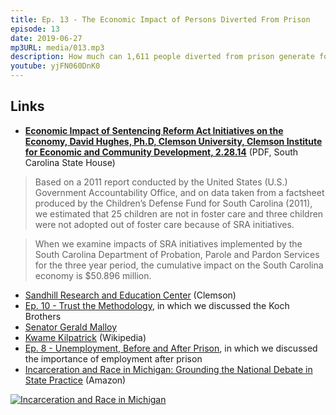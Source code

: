 ```yaml
---
title: Ep. 13 - The Economic Impact of Persons Diverted From Prison
episode: 13
date: 2019-06-27
mp3URL: media/013.mp3
description: How much can 1,611 people diverted from prison generate for a state in economic value?
youtube: yjFN060DnK0
---
```


## Links

- [**Economic Impact of Sentencing Reform Act Initiatives on the Economy, David Hughes, Ph.D, Clemson University, Clemson Institute for Economic and Community Development, 2.28.14**](https://www.scstatehouse.gov/citizensinterestpage/SentencingReformOversightCommittee/Reports/SCDPPPSSentencingReformActIMPLANReport.pdf) (PDF, South Carolina State House)

> Based on a 2011 report conducted by the United States (U.S.) Government Accountability Office,
> and on data taken from a factsheet produced by the Children’s Defense Fund for South Carolina
> (2011), we estimated that 25 children are not in foster care and three children were not adopted out
> of foster care because of SRA initiatives.

> When we examine impacts of SRA initiatives implemented by the South Carolina Department of Probation,
> Parole and Pardon Services for the three year period, the cumulative impact on the South Carolina
> economy is \$50.896 million.

- [Sandhill Research and Education Center](https://www.clemson.edu/cafls/research/sandhill/) (Clemson)
- [Ep. 10 - Trust the Methodology](https://seekjustice.fm/010/), in which we discussed the Koch Brothers
- [Senator Gerald Malloy](https://www.senatorgeraldmalloy.com)
- [Kwame Kilpatrick](https://en.wikipedia.org/wiki/Kwame_Kilpatrick) (Wikipedia)
- [Ep. 8 - Unemployment, Before and After Prison](https://seekjustice.fm/008), in which we discussed the importance of employment after prison
- [Incarceration and Race in Michigan: Grounding the National Debate in State Practice](https://amzn.to/2X8Lgk2) (Amazon)

[![Incarceration and Race in Michigan](https://ws-na.amazon-adsystem.com/widgets/q?_encoding=UTF8&ASIN=1611863384&Format=_SL250_&ID=AsinImage&MarketPlace=US&ServiceVersion=20070822&WS=1&tag=happyhourfm-20&language=en_US)](https://amzn.to/2LmxWpX)
